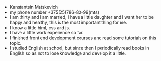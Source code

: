 - Kanstantsin Matskevich
- my phone number +375(25)786-83-99(mts)
- I am thirty and I am married, I have a little daughter and I want her to be happy and healthy, this is the most important thing for me.
- I know a little html, css and js.
- I have a little work experience so far.
- I finished front end development courses and read some tutorials on this topic.
- I studied English at school, but since then I periodically read books in English so as not to lose knowledge and develop it a little.
